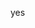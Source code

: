 yes

<!---
mr-foobarian/mr-foobarian is a ✨ special ✨ repository because its `README.md` (this file) appears on your GitHub profile.
You can click the Preview link to take a look at your changes.
--->
